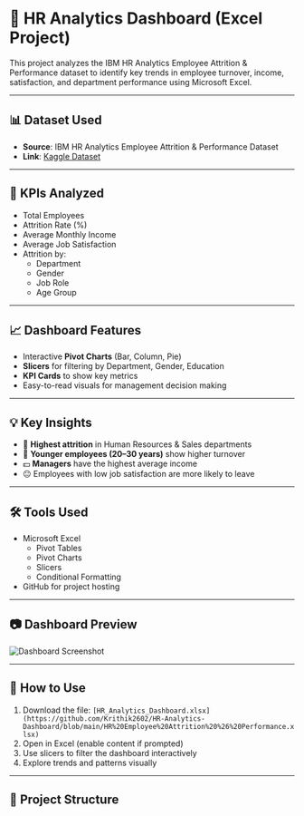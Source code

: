 # 💼 HR Analytics Dashboard (Excel Project)

This project analyzes the IBM HR Analytics Employee Attrition & Performance dataset to identify key trends in employee turnover, income, satisfaction, and department performance using Microsoft Excel.

---

## 📊 Dataset Used

- **Source**: IBM HR Analytics Employee Attrition & Performance Dataset
- **Link**: [Kaggle Dataset](https://www.kaggle.com/datasets/pavansubhasht/ibm-hr-analytics-attrition-dataset)

---

## 🎯 KPIs Analyzed

- Total Employees
- Attrition Rate (%)
- Average Monthly Income
- Average Job Satisfaction
- Attrition by:
  - Department
  - Gender
  - Job Role
  - Age Group

---

## 📈 Dashboard Features

- Interactive **Pivot Charts** (Bar, Column, Pie)
- **Slicers** for filtering by Department, Gender, Education
- **KPI Cards** to show key metrics
- Easy-to-read visuals for management decision making

---

## 💡 Key Insights

- 🔺 **Highest attrition** in Human Resources & Sales departments
- 🧍 **Younger employees (20–30 years)** show higher turnover
- 💵 **Managers** have the highest average income
- 😐 Employees with low job satisfaction are more likely to leave

---

## 🛠 Tools Used

- Microsoft Excel
  - Pivot Tables
  - Pivot Charts
  - Slicers
  - Conditional Formatting
- GitHub for project hosting

---

## 📷 Dashboard Preview

![Dashboard Screenshot]("Dashboard.PNG")

---

## 📂 How to Use

1. Download the file: `[HR_Analytics_Dashboard.xlsx](https://github.com/Krithik2602/HR-Analytics-Dashboard/blob/main/HR%20Employee%20Attrition%20%26%20Performance.xlsx)`
2. Open in Excel (enable content if prompted)
3. Use slicers to filter the dashboard interactively
4. Explore trends and patterns visually

---

## 📁 Project Structure

